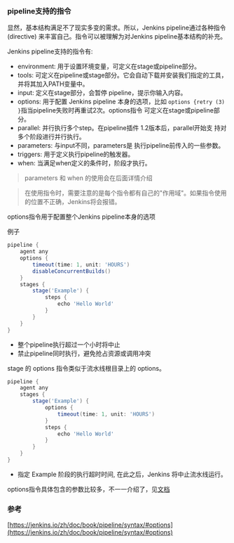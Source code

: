 ### pipeline支持的指令
显然，基本结构满足不了现实多变的需求。所以，Jenkins pipeline通过各种指令(directive) 来丰富自己。指令可以被理解为对Jenkins pipeline基本结构的补充。

Jenkins pipeline支持的指令有:

* environment: 用于设置环境变量，可定义在stage或pipeline部分。
* tools: 可定义在pipeline或stage部分。它会自动下载并安装我们指定的工具，并将其加入PATH变量中。
* input: 定义在stage部分，会暂停 pipeline，提示你输入内容。
* options: 用于配置 Jenkins pipeline 本身的选项，比如 `options {retry (3) }`指当pipeline失败时再重试2次。options指令 可定义在stage或pipeline部分。
* parallel: 并行执行多个step。在pipeline插件 1.2版本后，parallel开始支 持对多个阶段进行并行执行。
* parameters: 与input不同，parameters是 执行pipeline前传入的一些参数。
* triggers: 用于定义执行pipeline的触发器。
* when: 当满足when定义的条件时，阶段才执行。

> parameters 和 when 的使用会在后面详情介绍

> 在使用指令时，需要注意的是每个指令都有自己的"作用域"。如果指令使用的位置不正确，Jenkins将会报错。

options指令用于配置整个Jenkins pipeline本身的选项

例子
```groovy
pipeline {
    agent any
    options {
        timeout(time: 1, unit: 'HOURS') 
        disableConcurrentBuilds()
    }
    stages {
        stage('Example') {
            steps {
                echo 'Hello World'
            }
        }
    }
}
```
* 整个pipeline执行超过一个小时将中止
* 禁止pipeline同时执行，避免抢占资源或调用冲突

stage 的 options 指令类似于流水线根目录上的 options。

```groovy
pipeline {
    agent any
    stages {
        stage('Example') {
            options {
                timeout(time: 1, unit: 'HOURS') 
            }
            steps {
                echo 'Hello World'
            }
        }
    }
}
```
* 指定 Example 阶段的执行超时时间, 在此之后，Jenkins 将中止流水线运行。

options指令具体包含的参数比较多，不一一介绍了，见[文档](https://jenkins.io/zh/doc/book/pipeline/syntax/#options)

### 参考
[https://jenkins.io/zh/doc/book/pipeline/syntax/#options](https://jenkins.io/zh/doc/book/pipeline/syntax/#options)
